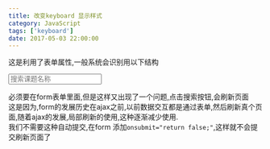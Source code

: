 ```yaml
---
title: 改变keyboard 显示样式
category: JavaScript
tags: ['keyboard']
date: 2017-05-03 22:00:00
---
```

这是利用了表单属性,一般系统会识别用以下结构  
<form>
<input type="search" class="mui-input-clear" placeholder="搜索课题名称" id="search_keywords">
</form>

必须要在form表单里面,但是这样又出现了一个问题,点击搜索按钮,会刷新页面  
这是因为,form的发展历史在ajax之前,以前数据交互都是通过表单,然后刷新真个页面,随着ajax的发展,局部刷新的使用,这种逐渐减少使用.  
我们不需要这种自动提交,在form 添加`onsubmit="return false;"`,这样就不会提交刷新页面了
